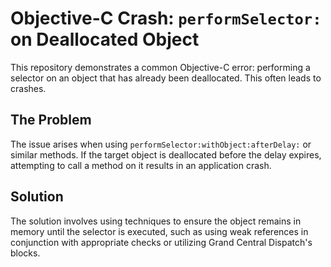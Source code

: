 # Objective-C Crash: `performSelector:` on Deallocated Object

This repository demonstrates a common Objective-C error: performing a selector on an object that has already been deallocated. This often leads to crashes.

## The Problem
The issue arises when using `performSelector:withObject:afterDelay:` or similar methods. If the target object is deallocated before the delay expires, attempting to call a method on it results in an application crash.

## Solution
The solution involves using techniques to ensure the object remains in memory until the selector is executed, such as using weak references in conjunction with appropriate checks or utilizing Grand Central Dispatch's blocks.